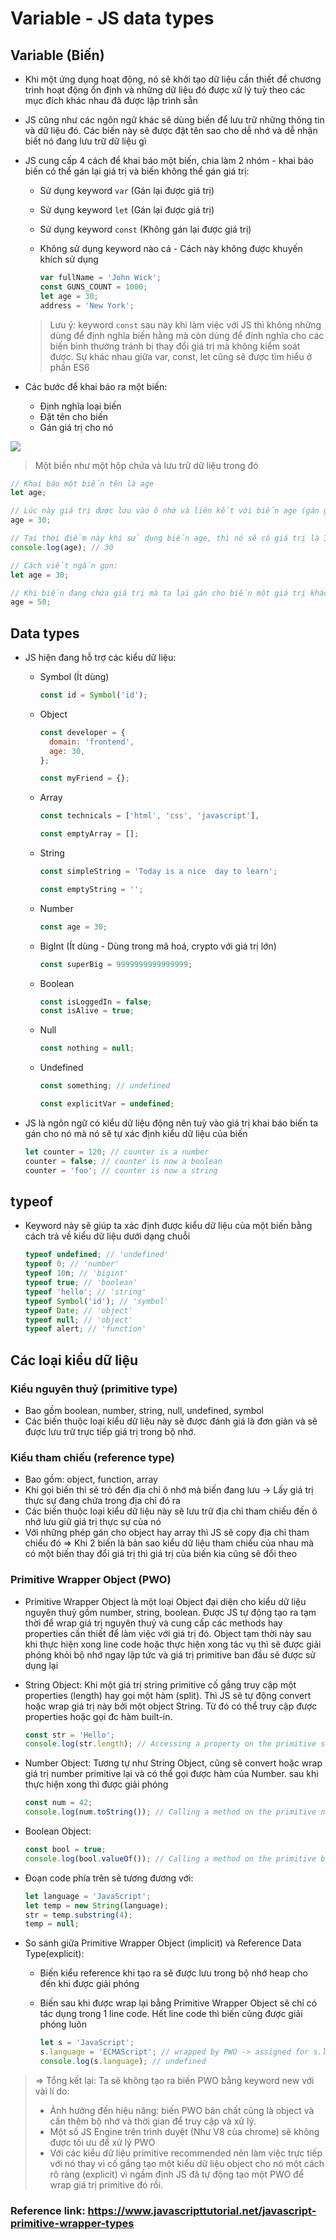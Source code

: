 # Variable - JS data types

## Variable (Biến)

- Khi một ứng dụng hoạt động, nó sẽ khởi tạo dữ liệu cần thiết để chương trình hoạt động ổn định và những dữ liệu đó được xử lý tuỳ theo các mục đích khác nhau đã được lập trình sẵn
- JS cũng như các ngôn ngữ khác sẽ dùng biến để lưu trữ những thông tin và dữ liệu đó. Các biến này sẽ được đặt tên sao cho dễ nhớ và dễ nhận biết nó đang lưu trữ dữ liệu gì
- JS cung cấp 4 cách để khai báo một biến, chia làm 2 nhóm - khai báo biến có thể gán lại giá trị và biến không thể gán giá trị:

  - Sử dụng keyword `var` (Gán lại được giá trị)
  - Sử dụng keyword `let` (Gán lại được giá trị)
  - Sử dụng keyword `const` (Không gán lại được giá trị)
  - Không sử dụng keyword nào cả - Cách này không được khuyến khích sử dụng

    ```js
    var fullName = 'John Wick';
    const GUNS_COUNT = 1000;
    let age = 30;
    address = 'New York';
    ```

  > Lưu ý: keyword `const` sau này khi làm việc với JS thì không những dùng để định nghĩa biến hằng mà còn dùng để định nghĩa cho các biến bình thường tránh bị thay đổi giá trị mà không kiểm soát được. Sự khác nhau giữa var, const, let cũng sẽ được tìm hiểu ở phần ES6

- Các bước để khai báo ra một biến:
  - Định nghĩa loại biến
  - Đặt tên cho biến
  - Gán giá trị cho nó

![](../images/variable.jpeg)

> Một biến như một hộp chứa và lưu trữ dữ liệu trong đó

```js
// Khai báo một biến tên là age
let age;

// Lúc này giá trị được lưu vào ô nhớ và liên kết với biến age (gán giá trị cho biến)
age = 30;

// Tại thời điểm này khi sử dụng biến age, thì nó sẽ có giá trị là 30
console.log(age); // 30

// Cách viết ngắn gọn:
let age = 30;

// Khi biến đang chứa giá trị mà ta lại gán cho biến một giá trị khác, thì nó sẽ xoá giá trị cũ và gán lại giá trị mới cho biến
age = 50;
```

## Data types

- JS hiện đang hỗ trợ các kiểu dữ liệu:

  - Symbol (Ít dùng)

    ```js
    const id = Symbol('id');
    ```

  - Object

    ```js
    const developer = {
      domain: 'frontend',
      age: 30,
    };

    const myFriend = {};
    ```

  - Array

    ```js
    const technicals = ['html', 'css', 'javascript'],

    const emptyArray = [];
    ```

  - String

    ```js
    const simpleString = 'Today is a nice  day to learn';

    const emptyString = '';
    ```

  - Number
    ```js
    const age = 30;
    ```
  - BigInt (Ít dùng - Dùng trong mã hoá, crypto với giá trị lớn)
    ```js
    const superBig = 9999999999999999;
    ```
  - Boolean
    ```js
    const isLoggedIn = false;
    const isAlive = true;
    ```
  - Null
    ```js
    const nothing = null;
    ```
  - Undefined

    ```js
    const something; // undefined

    const explicitVar = undefined;

    ```

- JS là ngôn ngữ có kiểu dữ liệu động nên tuỳ vào giá trị khai báo biến ta gán cho nó mà nó sẽ tự xác định kiểu dữ liệu của biến

  ```js
  let counter = 120; // counter is a number
  counter = false; // counter is now a boolean
  counter = 'foo'; // counter is now a string
  ```

## typeof

- Keyword này sẽ giúp ta xác định được kiểu dữ liệu của một biến bằng cách trả về kiểu dữ liệu dưới dạng chuỗi
  ```js
  typeof undefined; // 'undefined'
  typeof 0; // 'number'
  typeof 10n; // 'bigint'
  typeof true; // 'boolean'
  typeof 'hello'; // 'string'
  typeof Symbol('id'); // 'symbol'
  typeof Date; // 'object'
  typeof null; // 'object'
  typeof alert; // 'function'
  ```

## Các loại kiểu dữ liệu

### Kiểu nguyên thuỷ (primitive type)

- Bao gồm boolean, number, string, null, undefined, symbol
- Các biến thuộc loại kiểu dữ liệu này sẽ được đánh giá là đơn giản và sẽ được lưu trữ trực tiếp giá trị trong bộ nhớ.

### Kiểu tham chiếu (reference type)

- Bao gồm: object, function, array
- Khi gọi biến thì sẽ trỏ đến địa chỉ ô nhớ mà biến đang lưu -> Lấy giá trị thực sự đang chứa trong địa chỉ đó ra
- Các biến thuộc loại kiểu dữ liệu này sẽ lưu trữ địa chỉ tham chiếu đến ô nhớ lưu giữ giá trị thực sự của nó
- Với những phép gán cho object hay array thì JS sẽ copy địa chỉ tham chiếu đó => Khi 2 biến là bản sao kiểu dữ liệu tham chiếu của nhau mà có một biến thay đổi giá trị thì giá trị của biến kia cũng sẽ đổi theo

### Primitive Wrapper Object (PWO)

- Primitive Wrapper Object là một loại Object đại diện cho kiểu dữ liệu nguyên thuỷ gồm number, string, boolean. Được JS tự động tạo ra tạm thời để wrap giá trị nguyên thuỷ và cung cấp các methods hay properties cần thiết để làm việc với giá trị đó. Object tạm thời này sau khi thực hiện xong line code hoặc thực hiện xong tác vụ thì sẽ được giải phóng khỏi bộ nhớ ngay lập tức và giá trị primitive ban đầu sẽ được sử dụng lại

- String Object: Khi một giá trị string primitive cố gắng truy cập một properties (length) hay gọi một hàm (split). Thì JS sẽ tự động convert hoặc wrap giá trị này bởi một object String. Từ đó có thể truy cập được properties hoặc gọi đc hàm built-in.

  ```js
  const str = 'Hello';
  console.log(str.length); // Accessing a property on the primitive string
  ```

- Number Object: Tương tự như String Object, cũng sẽ convert hoặc wrap giá trị number primitive lại và có thể gọi được hàm của Number. sau khi thực hiện xong thì được giải phóng

  ```js
  const num = 42;
  console.log(num.toString()); // Calling a method on the primitive number
  ```

- Boolean Object:

  ```js
  const bool = true;
  console.log(bool.valueOf()); // Calling a method on the primitive boolean
  ```

- Đoạn code phía trên sẽ tương đương với:

  ```js
  let language = 'JavaScript';
  let temp = new String(language);
  str = temp.substring(4);
  temp = null;
  ```

- So sánh giữa Primitive Wrapper Object (implicit) và Reference Data Type(explicit):

  - Biến kiểu reference khi tạo ra sẽ được lưu trong bộ nhớ heap cho đến khi được giải phóng
  - Biến sau khi được wrap lại bằng Primitive Wrapper Object sẽ chỉ có tác dụng trong 1 line code. Hết line code thì biến cũng được giải phóng luôn

    ```js
    let s = 'JavaScript';
    s.language = 'ECMAScript'; // wrapped by PWO -> assigned for s.language -> and release immediately
    console.log(s.language); // undefined
    ```

> => Tổng kết lại:
> Ta sẽ không tạo ra biến PWO bằng keyword new với vài lí do:
>
> - Ảnh hưởng đến hiệu năng: biến PWO bản chất cũng là object và cần thêm bộ nhớ và thời gian để truy cập và xử lý.
> - Một số JS Engine trên trình duyệt (Như V8 của chrome) sẽ không được tối ưu để xử lý PWO
> - Với các kiểu dữ liệu primitive recommended nên làm việc trực tiếp với nó thay vì cố gắng tạo một kiểu dữ liệu object cho nó một cách rõ ràng (explicit) vì ngầm định JS đã tự động tạo một PWO để wrap giá trị primitive đó rồi.

### Reference link: https://www.javascripttutorial.net/javascript-primitive-wrapper-types
